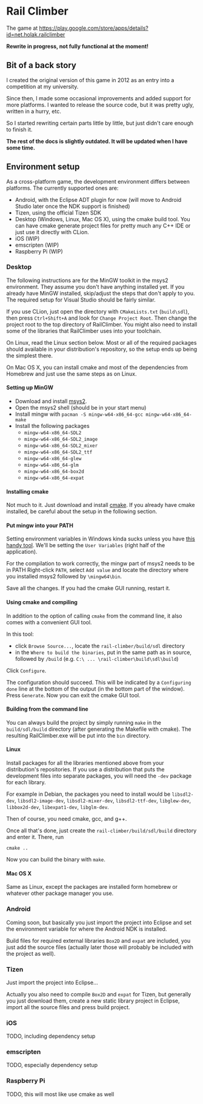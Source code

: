 # Rail Climber #

The game at https://play.google.com/store/apps/details?id=net.holak.railclimber

**Rewrite in progress, not fully functional at the moment!**

## Bit of a back story

I created the original version of this game in 2012 as an entry into a competition at my university.
 
Since then, I made some occasional improvements and added support for more platforms. I wanted to
release the source code, but it was pretty ugly, written in a hurry, etc.

So I started rewriting certain parts little by little, but just didn't care enough to finish it.

**The rest of the docs is slightly outdated. It will be updated when I have some time.**

## Environment setup ##

As a cross-platform game, the development environment differs between platforms. The currently supported ones are:

- Android, with the Eclipse ADT plugin for now (will move to Android Studio later once the NDK support is finished)
- Tizen, using the official Tizen SDK
- Desktop (Windows, Linux, Mac OS X), using the cmake build tool. You can have cmake generate project files for pretty much any C++ IDE or just use it directly with CLion.
- iOS (WIP)
- emscripten (WIP)
- Raspberry Pi (WIP)

### Desktop ###

The following instructions are for the MinGW toolkit in the msys2 environment. They assume you don't have anything installed yet.
If you already have MinGW installed, skip/adjust the steps that don't apply to you. The required setup for Visual Studio should be fairly similar.

If you use CLion, just open the directory with `CMakeLists.txt` (`build\sdl`), then press `Ctrl+Shift+A` and look for `Change Project Root`.
Then change the project root to the top directory of RailClimber. You might also need to install some of the libraries that RailClimber uses
into your toolchain.

On Linux, read the Linux section below. Most or all of the required packages should available in your distribution's repository,
so the setup ends up being the simplest there.

On Mac OS X, you can install cmake and most of the dependencies from Homebrew and just use the same steps as on Linux.

#### Setting up MinGW ####
- Download and install [msys2](https://msys2.github.io/).
- Open the msys2 shell (should be in your start menu)
- Install mingw with `pacman -S mingw-w64-x86_64-gcc mingw-w64-x86_64-make`
- Install the following packages
    - `mingw-w64-x86_64-SDL2`
    - `mingw-w64-x86_64-SDL2_image`
    - `mingw-w64-x86_64-SDL2_mixer`
    - `mingw-w64-x86_64-SDL2_ttf`
    - `mingw-w64-x86_64-glew`
    - `mingw-w64-x86_64-glm`
    - `mingw-w64-x86_64-box2d`
    - `mingw-w64-x86_64-expat`

#### Installing cmake ####
Not much to it. Just download and install [cmake](http://www.cmake.org/cmake/resources/software.html).
If you already have cmake installed, be careful about the setup in the following section.

#### Put mingw into your PATH ####
Setting environment variables in Windows kinda sucks unless you have [this handy tool](http://www.rapidee.com/en/about).
We'll be setting the `User Variables` (right half of the application).

For the compilation to work correctly, the mingw part of msys2 needs to be in PATH
Right-click `PATH`, select `Add value` and locate the directory where you installed msys2 followed by `\mingw64\bin`.

Save all the changes. If you had the cmake GUI running, restart it.

#### Using cmake and compiling ####
In addition to the option of calling `cmake` from the command line, it also comes with a convenient GUI tool.

In this tool:

* click `Browse Source...`, locate the `rail-climber/build/sdl` directory
* in the `Where to build the binaries`, put in the same path as in source, followed by `/build` (e.g. `C:\ ... \rail-climber\build\sdl\build`)

Click `Configure`.

The configuration should succeed. This will be indicated by a `Configuring done` line at the bottom of the output (in the bottom part of the window). Press `Generate`. Now you can exit the cmake GUI tool. 

#### Building from the command line ####
You can always build the project by simply running `make` in the `build/sdl/build` directory (after generating the Makefile with cmake). The resulting RailClimber.exe will be put into the `bin` directory.

#### Linux ####
Install packages for all the libraries mentioned above from your distribution's repositories. If you use a distribution that puts the development files into separate packages, you will need the `-dev` package for each library.

For example in Debian, the packages you need to install would be `libsdl2-dev`, `libsdl2-image-dev`, `libsdl2-mixer-dev`, `libsdl2-ttf-dev`, `libglew-dev`, `libbox2d-dev`, `libexpat1-dev`, `libglm-dev`.

Then of course, you need cmake, gcc, and g++.

Once all that's done, just create the `rail-climber/build/sdl/build` directory and enter it. There, run

    cmake ..

Now you can build the binary with `make`.

#### Mac OS X ###
Same as Linux, except the packages are installed form homebrew or whatever other package manager you use.

### Android ###

Coming soon, but basically you just import the project into Eclipse and set the environment variable for where the Android NDK is installed.

Build files for required external libraries `Box2D` and `expat` are included, you just add the source files (actually later those will probably be included with the project as well).

### Tizen ###

Just import the project into Eclipse...

Actually you also need to compile `Box2D` and `expat` for Tizen, but generally you just download them, create a new static library project in Eclipse, import all the source files and press build project.

### iOS ###

TODO, including dependency setup

### emscripten ###

TODO, especially dependency setup

### Raspberry Pi ###

TODO, this will most like use cmake as well
